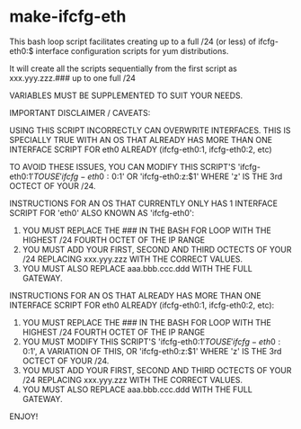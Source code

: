 make-ifcfg-eth
==============

This bash loop script facilitates creating up to a full /24 (or less) of ifcfg-eth0:$ interface configuration scripts for yum distributions.

It will create all the scripts sequentially from the first script as xxx.yyy.zzz.### up to one full /24

VARIABLES MUST BE SUPPLEMENTED TO SUIT YOUR NEEDS.

IMPORTANT DISCLAIMER / CAVEATS:  

USING THIS SCRIPT INCORRECTLY CAN OVERWRITE INTERFACES.  THIS IS SPECIALLY TRUE WITH AN OS THAT ALREADY HAS MORE THAN ONE INTERFACE SCRIPT FOR eth0 ALREADY (ifcfg-eth0:1, ifcfg-eth0:2, etc)

TO AVOID THESE ISSUES, YOU CAN MODIFY THIS SCRIPT'S 'ifcfg-eth0:$1' TO USE 'ifcfg-eth0:0:$1' OR 'ifcfg-eth0:z:$1' WHERE 'z' IS THE 3rd OCTECT OF YOUR /24.

INSTRUCTIONS FOR AN OS THAT CURRENTLY ONLY HAS 1 INTERFACE SCRIPT FOR 'eth0' ALSO KNOWN AS 'ifcfg-eth0':

1. YOU MUST REPLACE THE ### IN THE BASH FOR LOOP WITH THE HIGHEST /24 FOURTH OCTET OF THE IP RANGE
2. YOU MUST ADD YOUR FIRST, SECOND AND THIRD OCTECTS OF YOUR /24 REPLACING xxx.yyy.zzz WITH THE CORRECT VALUES.  
3. YOU MUST ALSO REPLACE aaa.bbb.ccc.ddd WITH THE FULL GATEWAY.

INSTRUCTIONS FOR AN OS THAT ALREADY HAS MORE THAN ONE INTERFACE SCRIPT FOR eth0 ALREADY (ifcfg-eth0:1, ifcfg-eth0:2, etc):

1. YOU MUST REPLACE THE ### IN THE BASH FOR LOOP WITH THE HIGHEST /24 FOURTH OCTET OF THE IP RANGE
2. YOU MUST MODIFY THIS SCRIPT'S 'ifcfg-eth0:$1' TO USE 'ifcfg-eth0:0:$1', A VARIATION OF THIS, OR 'ifcfg-eth0:z:$1' WHERE 'z' IS THE 3rd OCTECT OF YOUR /24.
3. YOU MUST ADD YOUR FIRST, SECOND AND THIRD OCTECTS OF YOUR /24 REPLACING xxx.yyy.zzz WITH THE CORRECT VALUES.  
4. YOU MUST ALSO REPLACE aaa.bbb.ccc.ddd WITH THE FULL GATEWAY.

ENJOY!



